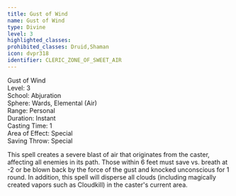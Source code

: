 ```yaml
---
title: Gust of Wind
name: Gust of Wind
type: Divine
level: 3
highlighted_classes: 
prohibited_classes: Druid,Shaman
icon: dvpr318
identifier: CLERIC_ZONE_OF_SWEET_AIR
---
```

Gust of Wind  
Level: 3  
School: Abjuration  
Sphere: Wards, Elemental (Air)  
Range: Personal  
Duration: Instant  
Casting Time: 1  
Area of Effect: Special  
Saving Throw: Special  
  
This spell creates a severe blast of air that originates from the caster, affecting all enemies in its path. Those within 6 feet must save vs. breath at -2 or be blown back by the force of the gust and knocked unconscious for 1 round. In addition, this spell will disperse all clouds (including magically created vapors such as Cloudkill) in the caster's current area.  
